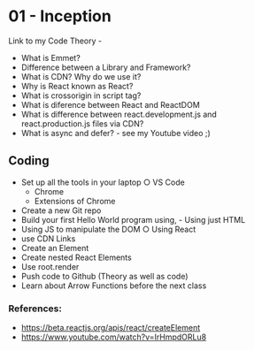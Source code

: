 # 01 - Inception
Link to my Code
Theory -
 - What is Emmet?
 - Difference between a Library and Framework?
 - What is CDN? Why do we use it?
 - Why is React known as React?
 - What is crossorigin in script tag?
 - What is diference between React and ReactDOM
 - What is difference between react.development.js and react.production.js files via CDN?
 - What is async and defer? - see my Youtube video ;)
## Coding
   - Set up all the tools in your laptop ○ VS Code
        - Chrome
        - Extensions of Chrome
 -  Create a new Git repo
 -  Build your first Hello World program using, -  Using just HTML
 -  Using JS to manipulate the DOM ○ Using React
 -  use CDN Links
 -  Create an Element
 -  Create nested React Elements
 -  Use root.render
 -  Push code to Github (Theory as well as code)
 -  Learn about Arrow Functions before the next class
### References:
- https://beta.reactjs.org/apis/react/createElement
- https://www.youtube.com/watch?v=IrHmpdORLu8